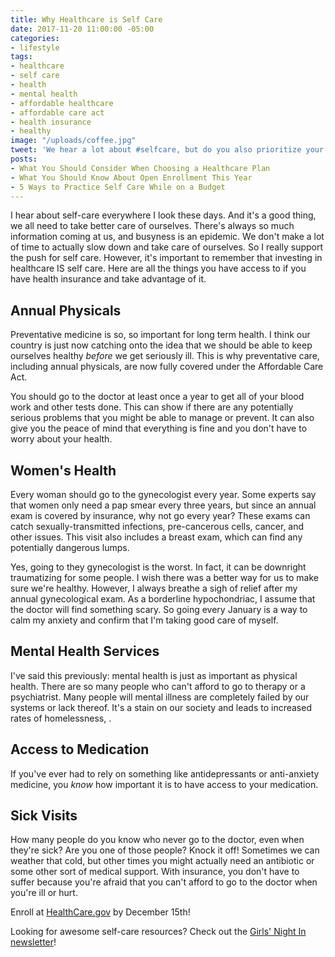 ```yaml
---
title: Why Healthcare is Self Care
date: 2017-11-20 11:00:00 -05:00
categories:
- lifestyle
tags:
- healthcare
- self care
- health
- mental health
- affordable healthcare
- affordable care act
- health insurance
- healthy
image: "/uploads/coffee.jpg"
tweet: 'We hear a lot about #selfcare, but do you also prioritize your #healthcare? '
posts:
- What You Should Consider When Choosing a Healthcare Plan
- What You Should Know About Open Enrollment This Year
- 5 Ways to Practice Self Care While on a Budget
---
```


I hear about self-care everywhere I look these days. And it's a good thing, we all need to take better care of ourselves. There's always so much information coming at us, and busyness is an epidemic. We don't make a lot of time to actually slow down and take care of ourselves. So I really support the push for self care. However, it's important to remember that investing in healthcare IS self care. Here are all the things you have access to if you have health insurance and take advantage of it. 

## Annual Physicals

Preventative medicine is so, so important for long term health. I think our country is just now catching onto the idea that we should be able to keep ourselves healthy *before* we get seriously ill. This is why preventative care, including annual physicals, are now fully covered under the Affordable Care Act. 

You should go to the doctor at least once a year to get all of your blood work and other tests done. This can show if there are any potentially serious problems that you might be able to manage or prevent. It can also give you the peace of mind that everything is fine and you don't have to worry about your health. 

## Women's Health

Every woman should go to the gynecologist every year. Some experts say that women only need a pap smear every three years, but since an annual exam is covered by insurance, why not go every year? These exams can catch sexually-transmitted infections, pre-cancerous cells, cancer, and other issues. This visit also includes a breast exam, which can find any potentially dangerous lumps. 

Yes, going to they gynecologist is the worst. In fact, it can be downright traumatizing for some people. I wish there was a better way for us to make sure we're healthy. However, I always breathe a sigh of relief after my annual gynecological exam. As a borderline hypochondriac, I assume that the doctor will find something scary. So going every January is a way to calm my anxiety and confirm that I'm taking good care of myself. 

## Mental Health Services

I've said this previously: mental health is just as important as physical health. There are so many people who can't afford to go to therapy or a psychiatrist. Many people will mental illness are completely failed by our systems or lack thereof. It's a stain on our society and leads to increased rates of homelessness, . 

## Access to Medication

If you've ever had to rely on something like antidepressants or anti-anxiety medicine, you *know* how important it is to have access to your medication. 

## Sick Visits

How many people do you know who never go to the doctor, even when they're sick? Are you one of those people? Knock it off! Sometimes we can weather that cold, but other times you might actually need an antibiotic or some other sort of medical support. With insurance, you don't have to suffer because you're afraid that you can't afford to go to the doctor when you're ill or hurt. 

Enroll at [HealthCare.gov](http://www.healthcare.gov) by December 15th!

Looking for awesome self-care resources? Check out the [Girls' Night In newsletter](http://girlsnightinclub.com?ref=WFFuTlErVEg=)!